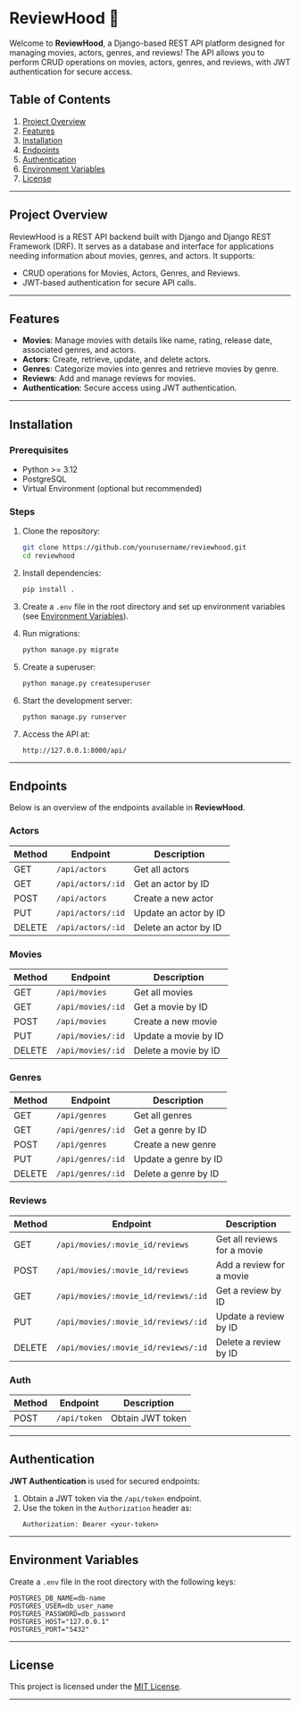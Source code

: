# ReviewHood 🎥

Welcome to **ReviewHood**, a Django-based REST API platform designed for managing movies, actors, genres, and reviews! The API allows you to perform CRUD operations on movies, actors, genres, and reviews, with JWT authentication for secure access.

## Table of Contents
1. [Project Overview](#project-overview)
2. [Features](#features)
3. [Installation](#installation)
4. [Endpoints](#endpoints)
5. [Authentication](#authentication)
6. [Environment Variables](#environment-variables)
7. [License](#license)

---

## Project Overview

ReviewHood is a REST API backend built with Django and Django REST Framework (DRF). It serves as a database and interface for applications needing information about movies, genres, and actors. It supports:
- CRUD operations for Movies, Actors, Genres, and Reviews.
- JWT-based authentication for secure API calls.

---

## Features

- **Movies**: Manage movies with details like name, rating, release date, associated genres, and actors.
- **Actors**: Create, retrieve, update, and delete actors.
- **Genres**: Categorize movies into genres and retrieve movies by genre.
- **Reviews**: Add and manage reviews for movies.
- **Authentication**: Secure access using JWT authentication.

---

## Installation

### Prerequisites
- Python >= 3.12
- PostgreSQL
- Virtual Environment (optional but recommended)

### Steps
1. Clone the repository:
   ```bash
   git clone https://github.com/yourusername/reviewhood.git
   cd reviewhood
   ```

2. Install dependencies:
   ```bash
   pip install .
   ```

3. Create a `.env` file in the root directory and set up environment variables (see [Environment Variables](#environment-variables)).

4. Run migrations:
   ```bash
   python manage.py migrate
   ```

5. Create a superuser:
   ```bash
   python manage.py createsuperuser
   ```

6. Start the development server:
   ```bash
   python manage.py runserver
   ```

7. Access the API at:
   ```
   http://127.0.0.1:8000/api/
   ```

---

## Endpoints

Below is an overview of the endpoints available in **ReviewHood**.

### **Actors**
| Method | Endpoint                | Description                     |
|--------|-------------------------|---------------------------------|
| GET    | `/api/actors`           | Get all actors                 |
| GET    | `/api/actors/:id`       | Get an actor by ID             |
| POST   | `/api/actors`           | Create a new actor             |
| PUT    | `/api/actors/:id`       | Update an actor by ID          |
| DELETE | `/api/actors/:id`       | Delete an actor by ID          |

### **Movies**
| Method | Endpoint                | Description                     |
|--------|-------------------------|---------------------------------|
| GET    | `/api/movies`           | Get all movies                 |
| GET    | `/api/movies/:id`       | Get a movie by ID              |
| POST   | `/api/movies`           | Create a new movie             |
| PUT    | `/api/movies/:id`       | Update a movie by ID           |
| DELETE | `/api/movies/:id`       | Delete a movie by ID           |

### **Genres**
| Method | Endpoint                | Description                     |
|--------|-------------------------|---------------------------------|
| GET    | `/api/genres`           | Get all genres                 |
| GET    | `/api/genres/:id`       | Get a genre by ID              |
| POST   | `/api/genres`           | Create a new genre             |
| PUT    | `/api/genres/:id`       | Update a genre by ID           |
| DELETE | `/api/genres/:id`       | Delete a genre by ID           |

### **Reviews**
| Method | Endpoint                          | Description                     |
|--------|-----------------------------------|---------------------------------|
| GET    | `/api/movies/:movie_id/reviews`   | Get all reviews for a movie    |
| POST   | `/api/movies/:movie_id/reviews`   | Add a review for a movie       |
| GET    | `/api/movies/:movie_id/reviews/:id`| Get a review by ID             |
| PUT    | `/api/movies/:movie_id/reviews/:id`| Update a review by ID          |
| DELETE | `/api/movies/:movie_id/reviews/:id`| Delete a review by ID          |

### **Auth**
| Method | Endpoint         | Description         |
|--------|------------------|---------------------|
| POST   | `/api/token`     | Obtain JWT token    |

---

## Authentication

**JWT Authentication** is used for secured endpoints:
1. Obtain a JWT token via the `/api/token` endpoint.
2. Use the token in the `Authorization` header as:
   ```
   Authorization: Bearer <your-token>
   ```

---

## Environment Variables

Create a `.env` file in the root directory with the following keys:

```env
POSTGRES_DB_NAME=db-name
POSTGRES_USER=db_user_name
POSTGRES_PASSWORD=db_password
POSTGRES_HOST="127.0.0.1"
POSTGRES_PORT="5432"

```

---

## License

This project is licensed under the [MIT License](LICENSE).

---
